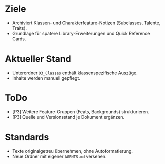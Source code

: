 # Ziele
- Archiviert Klassen- und Charakterfeature-Notizen (Subclasses, Talente, Traits).
- Grundlage für spätere Library-Erweiterungen und Quick Reference Cards.

# Aktueller Stand
- Unterordner `03_Classes` enthält klassenspezifische Auszüge.
- Inhalte werden manuell gepflegt.

# ToDo
- [P3] Weitere Feature-Gruppen (Feats, Backgrounds) strukturieren.
- [P3] Quelle und Versionsstand je Dokument ergänzen.

# Standards
- Texte originalgetreu übernehmen, ohne Autoformatierung.
- Neue Ordner mit eigener `AGENTS.md` versehen.
